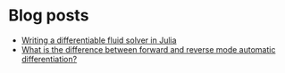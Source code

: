 # Blog posts

- [Writing a differentiable fluid solver in Julia](2024-10-06.md)
- [What is the difference between forward and reverse mode automatic differentiation?](2024-10-05.md)


